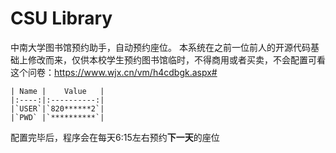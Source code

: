 # CSU Library
中南大学图书馆预约助手，自动预约座位。
本系统在之前一位前人的开源代码基础上修改而来，仅供本校学生预约图书馆临时，不得商用或者买卖，不会配置可看这个问卷：https://www.wjx.cn/vm/h4cdbgk.aspx# 


    | Name |    Value   |
    |:----:|:----------:|
    |`USER`|`820******2`|
    |`PWD` |`**********`|

配置完毕后，程序会在每天6:15左右预约**下一天**的座位
